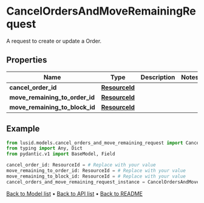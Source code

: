 # CancelOrdersAndMoveRemainingRequest

A request to create or update a Order.
## Properties
Name | Type | Description | Notes
------------ | ------------- | ------------- | -------------
**cancel_order_id** | [**ResourceId**](ResourceId.md) |  | 
**move_remaining_to_order_id** | [**ResourceId**](ResourceId.md) |  | 
**move_remaining_to_block_id** | [**ResourceId**](ResourceId.md) |  | 
## Example

```python
from lusid.models.cancel_orders_and_move_remaining_request import CancelOrdersAndMoveRemainingRequest
from typing import Any, Dict
from pydantic.v1 import BaseModel, Field

cancel_order_id: ResourceId = # Replace with your value
move_remaining_to_order_id: ResourceId = # Replace with your value
move_remaining_to_block_id: ResourceId = # Replace with your value
cancel_orders_and_move_remaining_request_instance = CancelOrdersAndMoveRemainingRequest(cancel_order_id=cancel_order_id, move_remaining_to_order_id=move_remaining_to_order_id, move_remaining_to_block_id=move_remaining_to_block_id)

```

[Back to Model list](../README.md#documentation-for-models) &#8226; [Back to API list](../README.md#documentation-for-api-endpoints) &#8226; [Back to README](../README.md)

